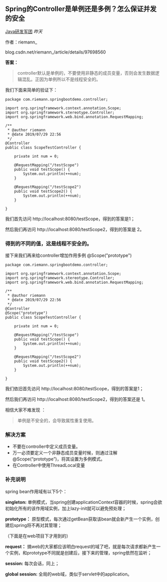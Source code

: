 ## Spring的Controller是单例还是多例？怎么保证并发的安全

[Java研发军团](javascript:void(0);) *昨天*

作者：riemann_

blog.csdn.net/riemann_/article/details/97698560

**答案：**

> controller默认是单例的，不要使用非静态的成员变量，否则会发生数据逻辑混乱。正因为单例所以不是线程安全的。

我们下面来简单的验证下：

```
package com.riemann.springbootdemo.controller;

import org.springframework.context.annotation.Scope;
import org.springframework.stereotype.Controller;
import org.springframework.web.bind.annotation.RequestMapping;

/**
 * @author riemann
 * @date 2019/07/29 22:56
 */
@Controller
public class ScopeTestController {

    private int num = 0;

    @RequestMapping("/testScope")
    public void testScope() {
        System.out.println(++num);
    }

    @RequestMapping("/testScope2")
    public void testScope2() {
        System.out.println(++num);
    }

}
```

我们首先访问 http://localhost:8080/testScope，得到的答案是1；

然后我们再访问 http://localhost:8080/testScope2，得到的答案是 2。

### 得到的不同的值，这是线程不安全的。

接下来我们再来给controller增加作用多例 @Scope("prototype")

```
package com.riemann.springbootdemo.controller;

import org.springframework.context.annotation.Scope;
import org.springframework.stereotype.Controller;
import org.springframework.web.bind.annotation.RequestMapping;

/**
 * @author riemann
 * @date 2019/07/29 22:56
 */
@Controller
@Scope("prototype")
public class ScopeTestController {

    private int num = 0;

    @RequestMapping("/testScope")
    public void testScope() {
        System.out.println(++num);
    }

    @RequestMapping("/testScope2")
    public void testScope2() {
        System.out.println(++num);
    }

}
```

我们依旧首先访问 http://localhost:8080/testScope，得到的答案是1；

然后我们再访问 http://localhost:8080/testScope2，得到的答案还是 1。

相信大家不难发现 ：

> 单例是不安全的，会导致属性重复使用。

### **解决方案**

- 不要在controller中定义成员变量。
- 万一必须要定义一个非静态成员变量时候，则通过注解@Scope(“prototype”)，将其设置为多例模式。
- 在Controller中使用ThreadLocal变量

### **补充说明**

spring bean作用域有以下5个：

**singleton:** 单例模式，当spring创建applicationContext容器的时候，spring会欲初始化所有的该作用域实例，加上lazy-init就可以避免预处理；

**prototype：** 原型模式，每次通过getBean获取该bean就会新产生一个实例，创建后spring将不再对其管理；

（下面是在web项目下才用到的）

**request：** 搞web的大家都应该明白request的域了吧，就是每次请求都新产生一个实例，和prototype不同就是创建后，接下来的管理，spring依然在监听；

**session:** 每次会话，同上；

**global session:** 全局的web域，类似于servlet中的application。

